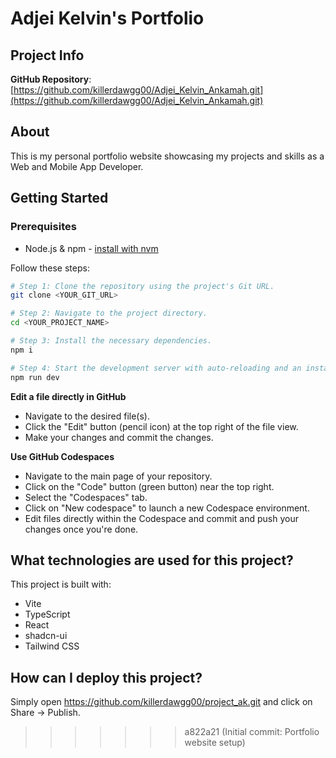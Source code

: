 # Adjei Kelvin's Portfolio

## Project Info

**GitHub Repository**: [https://github.com/killerdawgg00/Adjei_Kelvin_Ankamah.git](https://github.com/killerdawgg00/Adjei_Kelvin_Ankamah.git)

## About

This is my personal portfolio website showcasing my projects and skills as a Web and Mobile App Developer.

## Getting Started

### Prerequisites

- Node.js & npm - [install with nvm](https://github.com/nvm-sh/nvm#installing-and-updating)

Follow these steps:

```sh
# Step 1: Clone the repository using the project's Git URL.
git clone <YOUR_GIT_URL>

# Step 2: Navigate to the project directory.
cd <YOUR_PROJECT_NAME>

# Step 3: Install the necessary dependencies.
npm i

# Step 4: Start the development server with auto-reloading and an instant preview.
npm run dev
```

**Edit a file directly in GitHub**

- Navigate to the desired file(s).
- Click the "Edit" button (pencil icon) at the top right of the file view.
- Make your changes and commit the changes.

**Use GitHub Codespaces**

- Navigate to the main page of your repository.
- Click on the "Code" button (green button) near the top right.
- Select the "Codespaces" tab.
- Click on "New codespace" to launch a new Codespace environment.
- Edit files directly within the Codespace and commit and push your changes once you're done.

## What technologies are used for this project?

This project is built with:

- Vite
- TypeScript
- React
- shadcn-ui
- Tailwind CSS

## How can I deploy this project?

Simply open https://github.com/killerdawgg00/project_ak.git and click on Share -> Publish.

>>>>>>> a822a21 (Initial commit: Portfolio website setup)
